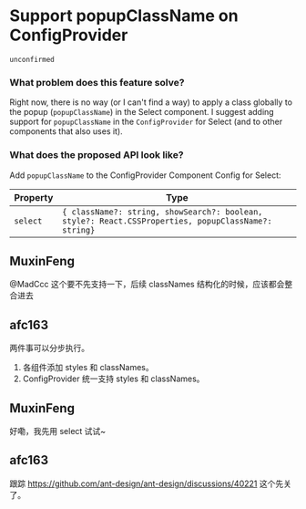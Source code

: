 # Support popupClassName on ConfigProvider

`unconfirmed`

### What problem does this feature solve?

Right now, there is no way (or I can't find a way) to apply a class globally to the popup (`popupClassName`) in the Select component. I suggest adding support for `popupClassName` in the `ConfigProvider` for Select (and to other components that also uses it).

### What does the proposed API look like?

Add `popupClassName` to the ConfigProvider Component Config for Select:

| Property | Type                                                                                                |
| -------- | --------------------------------------------------------------------------------------------------- |
| `select` | `{ className?: string, showSearch?: boolean, style?: React.CSSProperties, popupClassName?: string}` |

<!-- generated by ant-design-issue-helper. DO NOT REMOVE -->

## MuxinFeng

@MadCcc 这个要不先支持一下，后续 classNames 结构化的时候，应该都会整合进去

## afc163

两件事可以分步执行。

1. 各组件添加 styles 和 classNames。
2. ConfigProvider 统一支持 styles 和 classNames。

## MuxinFeng

好嘞，我先用 select 试试~

## afc163

跟踪 https://github.com/ant-design/ant-design/discussions/40221
这个先关了。
